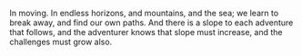In moving. In endless horizons, and mountains, and the sea; we learn to
break away, and find our own paths. And there is a slope to each adventure
that follows, and the adventurer knows that slope must increase, and the
challenges must grow also.